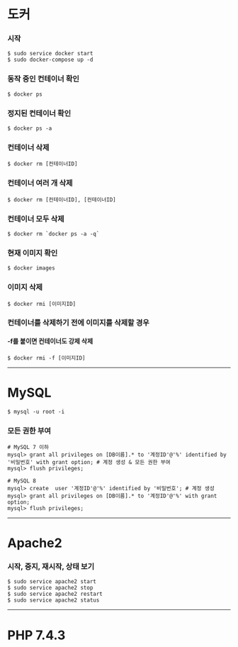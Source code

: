 # 도커

### 시작

```
$ sudo service docker start
$ sudo docker-compose up -d
```

### 동작 중인 컨테이너 확인

```
$ docker ps
```

### 정지된 컨테이너 확인

```
$ docker ps -a
```

### 컨테이너 삭제
```
$ docker rm [컨테이너ID]
```

### 컨테이너 여러 개 삭제
```
$ docker rm [컨테이너ID], [컨테이너ID]
```

### 컨테이너 모두 삭제
```
$ docker rm `docker ps -a -q`
```

### 현재 이미지 확인
```
$ docker images
```

### 이미지 삭제
```
$ docker rmi [이미지ID]
```

### 컨테이너를 삭제하기 전에 이미지를 삭제할 경우
#### -f를 붙이면 컨테이너도 강제 삭제
```
$ docker rmi -f [이미지ID]
```

***

# MySQL

```
$ mysql -u root -i
```

### 모든 권한 부여 

```
# MySQL 7 이하
mysql> grant all privileges on [DB이름].* to '계정ID'@'%' identified by '비밀번호' with grant option; # 계정 생성 & 모든 권한 부여
mysql> flush privileges;
```

```
# MySQL 8
mysql> create  user '계정ID'@'%' identified by '비밀번호'; # 계정 생성
mysql> grant all privileges on [DB이름].* to '계정ID'@'%' with grant option;
mysql> flush privileges;
```



***

# Apache2

### 시작, 중지, 재시작, 상태 보기

```
$ sudo service apache2 start
$ sudo service apache2 stop
$ sudo service apache2 restart
$ sudo service apache2 status
```





***

# PHP 7.4.3



